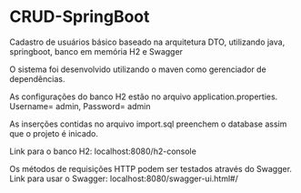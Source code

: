# CRUD-SpringBoot
Cadastro de usuários básico baseado na arquitetura DTO, utilizando java, springboot, banco em memória H2 e Swagger

O sistema foi desenvolvido utilizando o maven como gerenciador de dependências.

As configurações do banco H2 estão no arquivo application.properties. Username= admin, Password= admin

As inserções contidas no arquivo import.sql preenchem o database assim que o projeto é inicado.

Link para o banco H2: localhost:8080/h2-console

Os métodos de requisições HTTP podem ser testados através do Swagger. Link para usar o Swagger: localhost:8080/swagger-ui.html#/
